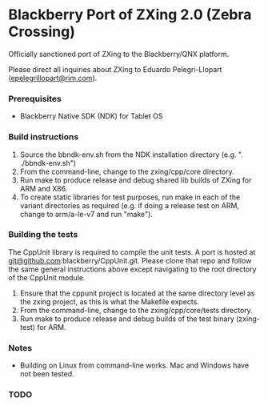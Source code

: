 # Blackberry Port of ZXing 2.0 (Zebra Crossing) 
 
Officially sanctioned port of ZXing to the Blackberry/QNX platform.

Please direct all inquiries about ZXing to Eduardo Pelegri-Llopart (epelegrillopart@rim.com).

### Prerequisites

- Blackberry Native SDK (NDK) for Tablet OS

### Build instructions

1. Source the bbndk-env.sh from the NDK installation directory (e.g. ". ./bbndk-env.sh")
2. From the command-line, change to the zxing/cpp/core directory.
3. Run make to produce release and debug shared lib builds of ZXing for ARM and X86.
4. To create static libraries for test purposes, run make in each of the variant directories as required (e.g. if doing a release test on ARM, change to arm/a-le-v7 and run "make").

### Building the tests 

The CppUnit library is required to compile the unit tests. A port is hosted at git@github.com:blackberry/CppUnit.git.  Please clone that repo and follow the same general instructions above except navigating to the root directory of the CppUnit module.  

1. Ensure that the cppunit project is located at the same directory level as the zxing project, as this is what the Makefile expects.
2. From the command-line, change to the zxing/cpp/core/tests directory.
4. Run make to produce release and debug builds of the test binary (zxing-test) for ARM.

### Notes

- Building on Linux from command-line works. Mac and Windows have not been tested.

### TODO

